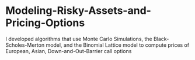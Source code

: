 # Modeling-Risky-Assets-and-Pricing-Options
I developed algorithms that use Monte Carlo Simulations, the Black-Scholes-Merton model, and the Binomial Lattice model to compute prices of European, Asian, Down-and-Out-Barrier call options
